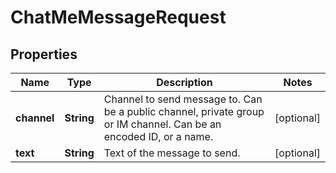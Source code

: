 

# ChatMeMessageRequest


## Properties

| Name | Type | Description | Notes |
|------------ | ------------- | ------------- | -------------|
|**channel** | **String** | Channel to send message to. Can be a public channel, private group or IM channel. Can be an encoded ID, or a name. |  [optional] |
|**text** | **String** | Text of the message to send. |  [optional] |



